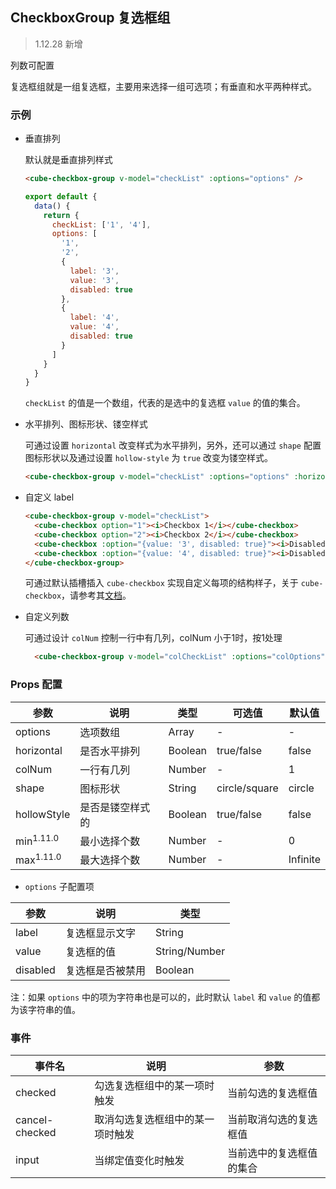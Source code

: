 ## CheckboxGroup 复选框组

> 1.12.28 新增

列数可配置

复选框组就是一组复选框，主要用来选择一组可选项；有垂直和水平两种样式。

### 示例

- 垂直排列

  默认就是垂直排列样式
  ```html
  <cube-checkbox-group v-model="checkList" :options="options" />
  ```
  ```js
  export default {
    data() {
      return {
        checkList: ['1', '4'],
        options: [
          '1',
          '2',
          {
            label: '3',
            value: '3',
            disabled: true
          },
          {
            label: '4',
            value: '4',
            disabled: true
          }
        ]
      }
    }
  }
  ```
  `checkList` 的值是一个数组，代表的是选中的复选框 `value` 的值的集合。

- 水平排列、图标形状、镂空样式

  可通过设置 `horizontal` 改变样式为水平排列，另外，还可以通过 `shape` 配置图标形状以及通过设置 `hollow-style` 为 `true` 改变为镂空样式。

  ```html
  <cube-checkbox-group v-model="checkList" :options="options" :horizontal="true" shape="square" :hollow-style="true" />
  ```

- 自定义 label

  ```html
  <cube-checkbox-group v-model="checkList">
    <cube-checkbox option="1"><i>Checkbox 1</i></cube-checkbox>
    <cube-checkbox option="2"><i>Checkbox 2</i></cube-checkbox>
    <cube-checkbox :option="{value: '3', disabled: true}"><i>Disabled Checkbox</i></cube-checkbox>
    <cube-checkbox :option="{value: '4', disabled: true}"><i>Disabled & Checked Checkbox</i></cube-checkbox>
  </cube-checkbox-group>
  ```

  可通过默认插槽插入 `cube-checkbox` 实现自定义每项的结构样子，关于 `cube-checkbox`，请参考其[文档](#/zh-CN/docs/checkbox)。

- 自定义列数
  
  可通过设计 `colNum` 控制一行中有几列，colNum 小于1时，按1处理
  ```html
    <cube-checkbox-group v-model="colCheckList" :options="colOptions" :col-num="3" />
  ```

### Props 配置

| 参数 | 说明 | 类型 | 可选值 | 默认值 |
| - | - | - | - | - |
| options | 选项数组 | Array | - | - |
| horizontal | 是否水平排列 | Boolean | true/false | false |
| colNum | 一行有几列 | Number | - | 1 |
| shape | 图标形状 | String | circle/square | circle |
| hollowStyle | 是否是镂空样式的 | Boolean | true/false | false |
| min<sup>1.11.0</sup> | 最小选择个数 | Number | - | 0 |
| max<sup>1.11.0</sup> | 最大选择个数 | Number | - | Infinite |

* `options` 子配置项

| 参数 | 说明 | 类型 |
| - | - | - |
| label | 复选框显示文字 | String |
| value | 复选框的值 | String/Number |
| disabled | 复选框是否被禁用 | Boolean |

注：如果 `options` 中的项为字符串也是可以的，此时默认 `label` 和 `value` 的值都为该字符串的值。

### 事件

| 事件名 | 说明 | 参数 |
| - | - | - |
| checked | 勾选复选框组中的某一项时触发 | 当前勾选的复选框值 |
| cancel-checked | 取消勾选复选框组中的某一项时触发 | 当前取消勾选的复选框值 |
| input | 当绑定值变化时触发 | 当前选中的复选框值的集合 |
